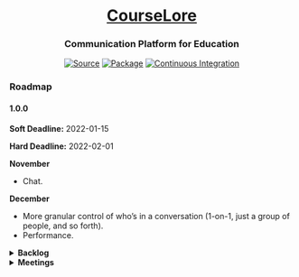 <h1 align="center"><a href="https://courselore.org">CourseLore</a></h1>
<h3 align="center">Communication Platform for Education</h3>
<p align="center">
<a href="https://github.com/courselore/courselore"><img src="https://img.shields.io/badge/Source---" alt="Source"></a>
<a href="https://www.npmjs.com/package/courselore"><img alt="Package" src="https://badge.fury.io/js/courselore.svg"></a>
<a href="https://github.com/courselore/courselore/actions"><img src="https://github.com/courselore/courselore/workflows/.github/workflows/main.yml/badge.svg" alt="Continuous Integration"></a>
</p>

### Roadmap

#### 1.0.0

**Soft Deadline:** 2022-01-15

**Hard Deadline:** 2022-02-01

**November**

- Chat.

**December**

- More granular control of who’s in a conversation (1-on-1, just a group of people, and so forth).
- Performance.

<details>
<summary><strong>Backlog</strong></summary>

### Chat

- Review what to do with menus that fade.
  - TODO
  - `opacity:`
- Show who’s online (last visited at a certain time).
  - Fade in and out.
  - Add to conversations page:
    - conversationPartial.
    - Messages.
- Messages display:
  - “Truncate” long messages.
- Scroll on new message.
- Latency compensation when sending message.
- Currently typing.
- Messages features:
  - Highlights (similar to Slack’s pins, but we’re avoiding the word “pin” because it already means “pinned conversations”). The highlights are visible to everyone in the conversation.
  - Bookmarks / flags / saved items. These are personal, for example, for something you have to follow up on.

### Performance

- Cache Markdown parsing.
- Pagination.
  - Messages in conversation.
  - Conversations on sidebar.
- Test with thousands of messages.

### Release

- A course about CourseLore for collecting feedback.
  - Put invitation link on the page somewhere.
- Create separate staging & production versions.

### Users

- Identicons
  - https://github.com/stewartlord/identicon.js/
  - https://jdenticon.com/
  - https://avatars.dicebear.com/
- Make a little popup that displays basic user information, for example, the biography, when you hover over a name/mention.
- Gravatar as a fallback to avatar.
- Multiple emails.
- Allow people to remove their accounts.
- Authentication:
  - SSO with Hopkins ID (SAML) (https://glacial-plateau-47269.herokuapp.com/).
  - 2-Factor Authentication.

### Courses

- More information:
  - Number.
  - Term.
- Different course states, for example, archived.
- Remove course entirely.
- Have a setting to either let students remove themselves from the course, or let them request the staff to be removed.
- Control who’s able to create courses, which makes sense for people who self-host.

### Invitations

- Limit invitation links to certain domains.
- Have an option to require approval of enrollment.
- Have a public listing of courses in the system and allow people to request to join.

### Conversations

- Change the visualization of “types” a little more, for example, make announcements pop up.
  - Improve display of endorsements & answers (on the sidebar, include number of answers).
  - Manage answer badges more intelligently (answered at all, answered by staff).
  - Let original question asker approve an answer.
- More sophisticated tag system: dependencies between tags, actions triggered by tags, and so forth.
- Modify the order of tags.
- Different states: Open vs archived.
- Assign questions to CAs.
- Scroll the conversations list to the current conversation doesn’t work on mobile.
- Save drafts of conversations you’re creating.

### Advanced Access Control

- Chats with only a few people.
- Groups, for example, Graders, Project Advisors, Group members, different sections on courses.
  - Some groups are available only to students, while others only to staff.
  - People assign themselves to groups.
- Add mentions like `@group-3`.

### Anonymity

- Allow people to create Personas.
- Have a completely anonymous mode in which not even the staff has access to the identity.

### Notifications

- Delay sending notifications for a little bit to give the person a chance to update or delete the message.
- Add notification badges indicating the number of unread messages on the lists of courses (for example, the main page and the course switcher on the upper-left).
- Add different notification badges for when you’re @mentioned.
- A timeline-like list of unread messages and other things that require your attention.
- More granular control over what to be notified about.
  - Course-level configuration.
  - Subscribe/unsubscribe to particular conversations of interest/disinterest.
  - Receive notifications from conversations you’ve participated in.
- Digests that accumulate notifications over a period.
- Other channels: Use the browser Notifications API & Push API; Desktop & phone applications.
- Snooze.

### Search

- Search in all courses you’re taking (for example, search for `deadline extension`) (see how GitHub does it).
- Filters for unanswered questions, answered questions, and so forth.
- Filter by date.

### Markdown Editor

- Templates for questions (like GitHub Issues).
- Reuse answers.
- Paste tables from Excel and have them formatted as Markdown tables.

### Markdown Processor

- Code blocks don’t include the position information, so selecting text & quoting on an answer doesn’t work.
- Emoji with the `:smile:` form.
- Proxy hotlinked images (particularly if served with HTTP because of insecure content): https://github.com/atmos/camo
- Reference on more features ideas: <https://github.com/gjtorikian/html-pipeline>
- Polls.
- Lightbox modal for resized images.
- Lightbox for code blocks (“click for more”, full screen, and selective wrap or not long lines).
- Add support for videos: Sanitization, dimensions, and so forth.

### Pagination

- List of conversations on the left.
- Messages in a conversation.
- Course Settings · Enrollments.

### File Management

- Have a way to delete files.
- Access control around attachments:
  - Possibilities:
    1. Anyone with a link may see the attachment.
    2. Only people who are logged in may see the attachment.
    3. Only people in the same course may see the attachment.
    4. Only people with access to the particular conversation may see the attachment.
  - Right now we’re implementing 2, but we may want to go more strict if FERPA requires it or if someone asks for it.
  - The advantage of 1 is that we can have a link directly to something like S3, so we don’t have to proxy the file ourselves.
  - The disadvantage of something like 3 or 4 is that a person can’t copy and paste messages across courses (think of a PDF with course rules being sent at the beginning of a semester).
- Let people configure other storage engines (for example, S3).
- Create a garbage collection routine for attachments.
- Clean geolocation & other metadata from images.

### Forms

- Use `maxlength`.
- Keep the buttons disabled while the form isn’t in a valid state.
- Use date pickers:
  - https://github.com/jcgertig/date-input-polyfill
  - https://github.com/Pikaday/Pikaday

### Administrative Interface

- For department-wide deployments, have some sort of administrative interface with a hierarchy, for example, administrators may be able to see all courses, and so forth.

### Statistics

- Gamification: A reputation system with badges.
- How many questions & how fast they were answered.
- Student engagement for courses in which participation is graded.

### Live Course Communication during the Lectures

- References:
  - https://www.sli.do
  - https://pigeonholelive.com/features-qna/

### Infrastructure

- Using `getConversation()` to enforce permissions may not be a great idea. It limits the number of search results in a weird way, that even leaks a bit of data. Also, it isn’t the most performant thing, probably (see point about n+1 queries). Maybe a better idea would be to `WHERE` the permissions everywhere, or use a database view.
- Performance:
  - Do the morphdom diff on the server (this is necessary for correctness as well; see what happens when you’re editing a message and a new message is submitted, causing a refresh).
  - Render views asynchronously.
  - Pre-render reusable CSS (for example, the design system) and move it out of every HTML.
  - Pre-render Markdown.
  - Look for more database indices that may be necessary.
  - n+1 queries:
    - Cases:
      - `getConversation()`.
      - `getMessage()`.
      - Treatment of @mentions in Markdown processor.
      - Finding which enrollments to notify (not exactly an n+1, but we’re filtering in JavaScript what could maybe filtered in SQL (if we’re willing to use the `IN` operator)).
    - Potential solutions:
      - Single follow-up query with `IN` operator (but then you end up with a bunch of prepared statements in the cache).
      - Use a temporary table instead of `IN`.
      - Nest first query as a subquery and bundle all the information together, then deduplicate the 1–N relationships in the code.
- Queue / background jobs:
  - Right now we’re using Node.js’s event queue as the queue. This is simple, but there are a few issues:
    - Jobs don’t persist if you stop the server and they haven’t have the chance of completing. This affects email delivery, notifications, and so forth.
    - If too many jobs are fired at once, there’s no protection in place, and it may exhaust resources.
- `try.courselore.org` (reference https://moodle.org/demo)
- Live updates: Try to come up with a solution that doesn’t require you requesting the page again, instead, just send the data in the first place.
- Rate limiting.
- Database transactions:
  - One transaction per request?
  - Considerations:
    - We shouldn’t keep the transaction open across ticks of the event loop, which entails that all request handlers would have to be synchronous.
    - Moreover, as far as I can tell the only way to run a middleware **after** the router is to listen to the `res.once("finish", () => {...})` event. But I think that this goes across ticks of the event loop.
    - Maybe I can just call `next()` and then look at the `res.statusCode`?
    - For synchronous action handlers I think that transactions are only relevant if you’re running in cluster mode, because otherwise Node.js is single-threaded and queries are serialized, anyway.
  - References:
    - https://goenning.net/2017/06/20/session-per-request-pattern-go/
    - https://stackoverflow.com/questions/24258782/node-express-4-middleware-after-routes
    - https://www.lunchbadger.com/blog/tracking-the-performance-of-express-js-routes-and-middleware/
    - https://stackoverflow.com/questions/27484361/is-it-possible-to-use-some-sort-of-middleware-after-sending-the-response-with
    - https://stackoverflow.com/questions/44647617/middleware-after-all-route-in-nodejs
    - https://github.com/jshttp/on-finished
    - https://github.com/pillarjs/router/issues/18
- Use `Cache-control: no-store`.
- Graceful HTTP shutdown
  ```js
  process.on("SIGTERM", () => {
    debug("SIGTERM signal received: closing HTTP server");
    server.close(() => {
      debug("HTTP server closed");
    });
  });
  ```
  - https://github.com/gajus/http-terminator
- Helmet.
- Auto-updater for self-hosted.
- Backups.
  - For us, as system administrators.
  - For users, who may want to migrate data from a hosted version to another.
    - Rewrite URLs in messages.
- Automated tests.
- In some situations, we’re unnecessarily updating the boolean fields in the database that are represented as dates. For example, `"tags"."staffOnlyAt"` on `PUT /courses/:courseReference/settings/tags`.
- Live updates with Server-Sent Events currently depend on the fact that we’re running in a single process. Use a message broker like ZeroMQ to support multiple processes.

### API

- Integrate with other platforms, for example, LMSs.
  - Learning Tools Interoperability (LTI).
- To build extensions, for example, ask a question from within the text editor.

### Mobile & Desktop Applications

- Can we get away with not having mobile & desktop applications? How much does it hinder our ability to do things like notifications?
  - PWA to begin with: https://checkvist.com/auth/mobile
- Desktop: Electron.
- Mobile:
  - https://capacitorjs.com/
    - Agnostic to front-end framework.
    - Excellent onboarding experience.
    - Isn’t super popular, but the smaller community is enthusiastic.
  - https://reactnative.dev/
    - https://expo.dev/
    - Ties you to React.
    - Much more popular than anything else.
  - https://cordova.apache.org/
    - The spiritual predecessor of Capacitor.
    - Still more popular, but dreaded.
- Have registry of CourseLore instances. For example, in a phone application we could show a list of existing instances. (You could always not list yourself in the registry and enter the URL for your instance manually on the phone application.)

### Design & Accessibility

- Translate to other languages.
- Add a toggle to switch between light mode and dark mode, regardless of your operating system setting? I don’t like this idea, but lots of people do it. Investigate…
- Test screen readers.

### Documentation

- How to self-host.
  - Create `download.courselore.org`.
  - “One-click deployment”
    - DigitalOcean.
    - Linode.
    - Amazon.
    - Google Cloud.
    - Microsoft Azure.
    - https://sandstorm.io.
- How to contribute to the project.

### Marketing

- User groups.
- Landing page:
  - https://capacitorjs.com
  - Maybe hire a designer.
- Newsletter.
- Create CourseLore Gravatar.
  - Use in npm.
- Create accounts on:
  - Facebook.
  - Instagram.
  - Reddit.

### References

- Communication platforms for education
  - <https://piazza.com>
  - <https://campuswire.com>
  - <https://edstem.org>
  - <https://aula.education>
  - <https://yellowdig.com>
  - <https://moodle.org>
  - <https://canvaslms.com>
  - <https://www.acadly.com/>
  - <https://www.d2l.com/products/>
- General-purpose communication platforms
  - <https://github.com>
  - <https://slack.com>
  - <https://discourse.org>
  - <https://basecamp.com>
  - <https://reddit.com>
- Open-source communication platforms
  - <https://github.com/zulip/zulip>
  - <https://github.com/RocketChat/Rocket.Chat>
  - <https://github.com/mattermost/mattermost-server>
- Graders
  - <https://www.codegrade.com/>
    - <https://app.codegra.de/login>
    - <https://github.com/CodeGra-de>
    - <https://github.com/CodeGrade/bottlenose>
- Self-hosting
  - <https://www.reddit.com/r/selfhosted/>
  - <https://selfhosted.show>
  - <https://github.com/awesome-selfhosted/awesome-selfhosted>
  - <https://gitlab.com>
  - <https://wordpress.org>
  - <https://gitea.io/>
  - <https://gogs.io/>
- Text editors
  - https://typora.io
  - https://www.notion.so
  - https://marktext.app

</details>

<details>
<summary><strong>Meetings</strong></summary>

<details>
<summary>2021-12-11</summary>

- Finished presentation of chat messages.
- Added a date separator between chat messages.
- Group together messages sent in quick succession.
- Started online indicators.
- Other things we talked about:
  - Delete attachments.
  - Notifications delay.

</details>

<details>
<summary>2021-12-04</summary>

- Created https://github.com/leafac/fake-avatars to replace Faker.
- Fixed scrolling of chat window.
- Cleaned up the layout of chats.
- Pagination
  - Messages in conversation.
  - Conversations on sidebar.
- Test with thousands of messages.
- Scroll on new message.
  - Latency compensation.
- A course about courselore. For collecting feedback.
  - Put invitation link on the page somewhere.
- Lightbox for images & code blocks (click for more & full screen).
- “Truncate” long messages in chat.
- Button to choose whether to wrap lines.
- Mobile app is more important than chat.
  - PWA to begin with: https://checkvist.com/auth/mobile

</details>

<details>
<summary>2021-11-20</summary>

- Chat:
  - https://github.com/twbs/icons/issues/1101
  - More compact layout (specially on mobile)
  - Don’t reload on send
  - Scroll to the bottom
  - Hide secondary buttons
- Market & design investigation: Slack, Discord, and Campuswire
  - Ideas to borrow
    - Draft conversations
  - Things I think we’re doing better:
    - Not pushing apps
    - Responsive design
    - Search
  - https://medium.com/campuswire/introducing-campuswire-courses-and-some-thoughts-on-monetization-157d5fa02e8f

</details>

<details>
<summary>2021-11-13</summary>

- Chat:
  - Duplicate author information (including anonymity) into conversation, instead of relying on first message.
  - Chats may be created without tags & first message.
- Tested the interface with weird data, for example, names that are too long, and fixed layout issues.
- Icons changed (for example, staff-only) and moved around.
- Finished the notifications system.
- Filters.

</details>

<details>
<summary>2021-11-06</summary>

- Security:
  - CSRF.
  - HTML uploads leading to XSS.
  - Resize images that are too big (previous we were doing that only for avatars).
  - Ask for password when updating email.
- Markdown editor improvements:
  - Footnotes.
  - Brought back syntax highlighting.
  - Visual indication while upload is in progress.
  - Quoting code.
- Icons for students/staff.
- Started updating notifications system to take in account features that have been developed since then, for example, staff-only conversations.
  - Do we want to allow students to `@everyone`? Yeah, it’s okay.
- Renamed “other” to “note” and added the “chat” type.

</details>

<details>
<summary>2021-10-30</summary>

- Finishing touches on showing messages:
  - Added a “mark all as read” button.
  - Changed “Copy to clipboard” wording.
  - Looked into FERPA compliance.
  - Improved security around uploads.
  - Migrated to ESM.
  - Hide blue dots indicating unread messages after a second.
  - Made blue dot count indicator on sidebar a “mark as read” button.
  - Added highlight message that has been #message--... targeted.
  - Included every message (not just the first one) to search results when searching for author.
  - Fixed anonymity violations on partial that shows conversation information.
- Other things we talked about:
  - Attachments should be attached to conversations?
  - Change the visualization of “types” a little more: Make announcements pop up.
  - “Other” -> “Note”
  - Chat highlights (for everyone in the chat)
  - Bookmarks / flags / saved items (for you only)
  - More granular access control:
    - Chats with only a few people.
    - Groups, for example, Graders, Project Advisors, Group members, different sections on courses.
    - Invitations for groups? No.
    - People assign themselves to groups.
  - Tags required for chats? No.
  - The first post is a chatroom description

</details>

<details>
<summary>2021-10-16</summary>

- Progress:
  - Finished the #references widget.
  - Markdown processor:
    - Improved display of @mentions (in particular, when you’re mentioned).
    - Links to conversations/messages are converted into #reference format.
  - Search:
    - Include authors.
    - Highlight search results.
    - Include message snippets.
  - Made permalinks copyable.
  - Fixed overflow of code blocks in small screens.
- Requests:
  - Search authors of every message.
  - Hide blue dots after a second.
  - Make blue dot count indicator a “mark as read” button.
  - Make all as read.
  - “Copy to clipboard” wording.
  - Cache.
  - Chat.
  - Notifications.
  - Look into FERPA compliance.

</details>

<details>
<summary>2021-10-09</summary>

- @leafac/javascript
  - Treatment of relative dates is more consistent with GitHub & Mail.app.
  - Manually tested the application across browsers.
    - Firefox login wasn’t working(!)
- Accent colors.
- Presentation of radios & checkboxes.
- Made possible to change the visibility of existing conversations (previously you could only go from visible to everyone to visible by staff-only—now it’s possible to go the other way as well).
- Improved the presentation of anonymity.
- Fixed staff-only conversations being innacessible by students who participated.
- Started the `#references` widget.

</details>

<details>
<summary>2021-09-25</summary>

- Progress:
  - Finished the @mentions widget.
  - Fixed the issue that was crashing the server last Saturday.
  - More importantly, fixed the process supervisor so that even if the server goes down, it respawns.

</details>

<details>
<summary>2021-09-18</summary>

- Progress:
  - Investigated the space of tools to build mobile applications based on web technologies.
  - `courselore.org` is sending emails.
  - Database improvements:
    - Investigated n+1 queries.
    - Reviewed queries to fetch conversations.
    - Started introducing users in search results (but haven’t completed; search is broken now!).
  - Widget to show help you pick users for @mentions.

</details>

<details>
<summary>2021-09-11</summary>

- Progress:
  - Authentication:
    - Update email & password.
    - Email confirmation confirmation.
    - Fixed sliding sessions.
  - Database improvements:
    - Handled Markdown and user-generated HTML on search indices.
    - Database indices (for performance).
    - Job to periodically clean expired data, for example, sessions.
  - Favicon.
- Work in progress:
  - The @mention widget.
  - Include users in search.
  - Include snippets in search results.
  - Better filters (for example, for conversation types).
- Features we talked about:
  - Enable emails courselore.org.
  - Department wide infrastructure. Hierarchy: Administrators may be able to see all courses in installation, and so forth.
  - Highlight search terms on the entire page.
  - Assign CA to questions.
  - Mobile application.
  - Communicate with LMS.

</details>

<details>
<summary>2021-09-04</summary>

- Cleaning.
  - Backlog grooming.
  - Cleaned up the code.
  - Updated dependencies.
- Minor tweaks.
  - Staff-only conversations use the same counter as regular conversations.
  - The trashcan not being red anymore.
  - `:hover` states on radios & checkboxes.
- Password reset.

</details>

<details>
<summary>2021-08-21</summary>

- Progress.
  - Anonymity.
  - Staff-only conversations.
  - Email notifications.
    - Settings.
    - Haven’t finished interaction with other features (staff-only conversations, for example).
  - Polished read indicators:
    - They weren’t showing up for the current message on small screens (because of fake conversations list presenting).
    - On the side of messages.
  - Polished messages list:
    - Borders.
    - Colors on badges.
  - Several small fixes:
    - Padding bottom scrolling bug.
    - Scroll to unread message.
- We decided to not launch on the fall, but wait for the next spring. Show CourseLore to more people along the way and work on their feedback.
- Things we want for the spring:
  - 1-1 conversations.
  - Chat.
  - demo.courselore.org or try.courselore.org
  - Speed
  - More strategic marketing.
  - Maybe hire a designer to do a marketing page and add a wow factor to the project.

</details>

<details>
<summary>2021-08-14</summary>

- Finished conversations screen:
  - Fixed bug of messages from different threads showing up.
  - Finished Types (as opposed to just question).
  - Finished styles (including things like user-generated Markdown).
  - Fixed weirds styling issues, for example, scrolling when Tippy was activated.
  - Brought Demonstration Data up to date with the schema.
- Implemented read indicators.

</details>

<details>
<summary>2021-08-07</summary>

- Styling and user interface.
- Custom validation errors:
  - Because the browser validations have some issues and we want more control over them. Examples:
    - The validation of `type="email"` accepts `example@example` (which is technically correct, but practically incorrect).
    - The validation of `required` accepts empty spaces (again, technically correct, but practically incorrect).
  - Because we want to show error messages in a style that’s consistent with the rest of the application, and in our own language, as opposed to the different browsers messages.
  - Because we want to apply validations to elements that the Constraint validation API doesn’t support, for example, `<button type="button">`.
- Categories.
- Did a brief research on the space of email senders; played with the SendGrid API.

</details>

<details>
<summary>2021-07-31</summary>

- Created demonstration data.
- Started working on style changes asked by Dr. Scott: Colors; logo; and so forth.

</details>

<details>
<summary>2021-07-24</summary>

- Requests from last meeting:
  - Heading styles.
  - Moved Course menu to the left.
  - Scrolling issues.
- Tags.
  - Tag conversations.
  - Filter by tag.
- Search is just missing a `SELECT`…

</details>

<details>
<summary>2021-07-17</summary>

- Improved user profiles.
  - Optional names.
  - Avatars & Biographies.
- Implemented a unified solution to a bunch of problems:
  - No HTTPS/2 in production.
    - Prevents more than 6 connections for server-sent events.
  - No HTTPS in development.
  - No compression on responses.
  - The solution was to use Caddy as a reverse proxy, instead of letting the Node.js process itself exposed to the world.
- Button to turn off server in demonstration mode.
- Finished tag management screen.
- Started learning about FTS.

</details>

<details>
<summary>2021-07-10</summary>

- Finish basics of threads screen: Editing & deleting posts; Likes; Endorsements; Generalized live updates. Tags: Mark posts as answers; Create arbitrary tags.
- Asked for demo class for showing people starting August. Asked for categories, such as Question, Announcement, and Other.

</details>

<details>
<summary>2021-07-03</summary>

- Progress:
  - Images & attachments: Upload button; drag-and-drop; copy-and-paste.
  - References, for example, `#4/3`.
  - Quoting of selected text.
  - @leafac/css.
  - `data-ondomcontentloaded`.
  - Mousetrap.

</details>

<details>
<summary>2021-06-26</summary>

- Styled user-generated content such that nothing breaks the layout and everything looks nice.
- Text editor improvements:
  - Expand with content.
  - Toolbar.
    - Including **undo** when possible.
  - Keyboard shortcuts.
  - Started the image & attachments uploads (which is also the backbone of user avatars, and so forth).
- Roadmap.

</details>

<details>
<summary>2021-06-19</summary>

- Progress:
  - Styled pages:
    - Invitations.
    - Showing the menu first when on mobile & going to the course main page.
    - Follow Magic Authentication Link but already authenticated.
    - Threads screen (not finished).
  - Notification for when you’re invited to a course by email.
  - `:focus`, `:hover`, `:active`, and so forth.
- Next week:
  - 10 weeks.
  - Finish threads screen.
    - Finish questions & answer tagging.
    - Edit.
    - Styles for Markdown.
    - Reference posts.
    - @mentions.
    - Text editor.
    - Upload images.
      - Drag and drop.
      - Control + V.
  - Tags: Create & Filter.
  - Generalize live updates.
  - Notifications.
    - Email configuration.
  - Flags.
  - Search.
  - Statistics.
  - Anonymity.
    - Persona.
  - Threads private to instructors.

</details>

<details>
<summary>2021-06-12</summary>

- Progress:
  - Continued the make-over with the new design system: Landing pages (for example, when you just created a course), course settings, threads pages.
- Next week:
  - Finish the redesign with the new design system.
  - Come up with a roadmap.

</details>

<details>
<summary>2021-06-05</summary>

- Progress:
  - Continued the make-over with the new design system. Did the home page, brought back Dark Mode support, did the sign in / sign up workflow, including the Demonstration Inbox, created almost all the components we’ll need (tooltips, dropdowns, modals, and so forth), added support for `prefers-reduced-motion`, and so forth.
- Next week:
  - Finish the redesign with the new design system.

</details>

<details>
<summary>2021-05-29</summary>

- Progress:
  - Finish almost every screen using Bootstrap.
  - Wasn’t satisfied with the result: Either we’d end up with a stock-Bootstrap looking application, or the customization would amount to as much work as doing more things from scratch. But the result would be even worse, because people would have to know CSS **as well as Bootstrap**.
  - Started a make-over with a design system lifted from Tailwind. Borrowing only a couple helpers for things like tooltip positioning and modals.
- Next week:
  - Continue the redesign with the new design system.

</details>

<details>
<summary>2021-05-22</summary>

- Progress:
  - Worked fewer hours this week.
  - Styled most of the Course Settings pages (separated them into multiple pages).
  - Small usability improvements, for example, flash session messages saying your operation (for example, updating your profile) was successful.
- Next week:
  - Finish the following screens: Threads, course settings, and invitations.
  - Return to posts tags.

</details>

<details>
<summary>2021-05-15</summary>

- Progress:
  - Started a user-interface overhaul: Responsive design, accessibility, fancier components for a bit of a “wow factor”, and so forth.
  - Started using Bootstrap. Not Tailwind because Bootstrap has components, as opposed to just utilities. We’re continuing to use @leafac/css instead of utilities. We aren’t using many things from Bootstrap, for example, the grid system, because CSS Grid is better for our case.
- Next week:
  - Finish the following screens: Threads, course settings, and invitations.
  - Return to posts tags.

</details>

<details>
<summary>2021-05-01</summary>

- Progress:
  - Tags.
    - Pinning.
    - Question & Answer.
  - Keyboard navigation.
  - Many internal improvements on how icons and CSS are handled.
- Next week:
  - On checkboxes that are icons:
    - Change the text.
    - Change the cursor.
  - On buttons that toggle state:
    - Add a tooltip: Show the tooltip right away, and let them be long if necessary.
  - Move the “Threads that are pinned” to a tooltip.
  - Editor helpers for things like **bold**, _italics_, and so forth.
  - Staff endorsements.
  - Tag creation is a separate step under Course Settings.
    - Private tags: Tags that only staff sees.
    - Don’t let students create tags.
    - Force students to tag the threads they initiate.
    - Attributes on tags.
  - Search.

</details>

<details>
<summary>2021-04-24</summary>

- Progress:
  - Live update posts, and counts (of posts & likes).
  - Reply to.
  - Only ask for confirmation if actually going go to lose data.
  - Save the content of a new post textarea in localStorage.
  - Tags.
  - Introduced types to layouts, middlewares, and so forth.
- Next week:
  - Tags.
    - Pinning.
    - Question & Answer.
    - Tag creation is a separate step under Course Settings.
      - Private tags: Tags that only staff sees.
      - Don’t let students create tags.
      - Force students to tag the threads they initiate.
    - Instructor likes → Endorsed.
    - Attributes on tags.
  - Search.

</details>

<details>
<summary>2021-04-17</summary>

- Progress:
  - Infrastructure for live updates of stuff on the page.
  - Notification when someone else posts on a thread.
  - Likes.
  - Small niceties: Warn before leaving page; thread and post deletion; and a count of posts on threads.
  - Stuff you don’t see: A refactoring of the types and local data; and a simpler migration system (which allows functions in addition to SQL).
- Next week:
  - Fix the alignment of “alerts”.
  - Live update posts & likes count.
  - Save the content of a new post textarea in localStorage.
  - Tags.
    - Question & Answer.
    - Instructor likes → Endorsed.
- Mobile app may not be necessary, as web applications are capable of some “native” things.

</details>

<details>
<summary>2021-04-10</summary>

- Progress:
  - Finished invitation emails.
  - Manage enrollments.
- Questions:
  - Delete courses, users, and so forth: Let’s do it later.
- Nice to have: Have a setting to either let students remove themselves from the course, or let them request the staff to be removed.
- Next week:
  - Update threads when other people post.
  - Focus on forum features like **tags** (both on threads and on the posts), upvotes & notifications.

</details>

<details>
<summary>2021-04-03</summary>

- Progress:
  - Fixed the bug that was causing my name to appear in a post created by Dr. Scott (it was a simple mistake in one of the queries I DRYed up last week 🙄)
  - I forgot to mention last week, but I came with a solution for images working in light vs dark background: I simply added a background color to transparent images…
  - Finished invitation links.
    - Timezone issues.
  - Editing threads and posts.
  - Started invitation emails.
  - Experimented with [Turbo](https://turbo.hotwire.dev).
- Next week:
  - Finish invitation emails.
  - Manage enrollments.
  - Update threads when other people post.
  - Focus on forum features like **tags** (both on threads and on the posts), upvotes & notifications.

</details>

<details>
<summary>2021-03-27</summary>

- Progress:
  - Fixed everything that was broken last week: Threads, accent colors, and so forth.
  - Invitation links can be created and modified (almost—the backend for that isn’t working yet). Also, the invitation links don’t work yet.
  - DRYed up queries: Most of them happen in a single location and are reused throughout the request. Extracted data types (TypeScript) to clean up the code base.
  - Worked on styles & form validation: Datetime fields; form elements like radio and checkboxes; avoid zooming in on text fields in iOS; use SVG to draw icons & things like the circle that indicate the course accent color; and so forth.
- For next week:
  - Fix name on posts.
  - Finish invitations!!
  - Editing threads and posts.
  - Update threads when other people post.
  - Focus on forum features like **tags** (both on threads and on the posts), upvotes & notifications.
- Other ideas: Registry of CourseLore instances. For example, in a phone application we could show a list of existing instances. (You could always not list yourself in the registry and enter the URL for your instance manually on the phone application.)

</details>

<details>
<summary>2021-03-20</summary>

- Progress:
  - Better session management:
    - Being able to expire sessions individually.
    - Decouple the session from the email (being able to change emails in the future, if we wish).
    - Rolling sessions.
  - Visuals.
  - Finished accent colors (but they’re broken now for other reasons).
  - Using magic authentication links when already signed in.
  - Form validation.
  - Reuse queries.
- For next week:
  - Finish invitations.
  - Editing threads and posts.
  - Update threads when other people post.
  - Focus on forum features like tags, upvotes & notifications.

</details>

<details>
<summary>2021-03-13</summary>

- Progress:
  - Dark mode.
    - Syntax highlighter.
  - Small details
    - Cmd+enter to post.
    - Prevent long lines from breaking the interface.
  - Many quality-of-life improvements in the code base.
    - Best way to open SQLite database.
    - Manage cookies correctly so that session remains after browser is closed.
    - Form validation errors.
    - 404 page.
  - Work-in-progress:
    - Accent color switcher.
    - Invitations.
- Questions:
  - Should we allow course assistants to create courses and handle invitations?
    - Staff / student.
  - Do we want to keep a trace of what happened? (Edits, deletions, and so forth?)
    - We don’t need it now.
    - Only staff should be able to see it.
- At some point: Add a toggle to the dark mode support.
- For next week:
  - Finish accent colors.
  - Finish invitations.
  - Change roles to staff/student.
  - Editing posts. (And threads, and your profile, and so forth.)
  - Update threads when other people post.
  - Focus on forum features like tags, upvotes & notifications.

</details>

<details>
<summary>2021-03-06</summary>

- Developed a two-column layout for the course pages and fleshed out the styles across the application.
- Developed @leafac/css.
- Released caxa@1.0.0.
- Released a video about the background animation on the homepage.
- For next week:
  - Change background color
    - Pick a random one at course creation.
    - Let people change but have a default for the course.
    - Default palette.
    - https://marketplace.visualstudio.com/items?itemName=johnpapa.vscode-peacock
  - Dark mode.
  - Course enrollment invitations.
  - Update threads when other people post.
  - Editing posts. (And threads, and your profile, and so forth.)

</details>

<details>
<summary>2021-02-27</summary>

- Threads are working.
- Worked on styles & the small details:
  - Text editor.
  - Relative time (for example, `3 hours ago`).
  - Logo animation.
  - Buttons go into a ‘loading’ state to prevent double-submission.
  - Links change color.
- Started an utility to process CSS.
- Multiplatform testing & development setup.
- What should I work on next?
  - Options:
    - More forum-related features:
      - Notifications on updates
      - Anonymity.
      - Tags.
      - Instructor endorsed answers.
    - More onboarding features:
      - Invitations.
  - Answers:
    - For next week:
      - Threads list on a column on the left.
      - Tab on the text editor.
      - Make entries more lightweight.
      - Why isn’t the home two column?
      - Onboarding is broken.
    - Long-term:
      - Anonymity.
      - Search.
      - Filtering.
        - Only show my posts.
      - Nested posts.
      - Chat.
        - Integrated with the forum, not as two modalities.
        - A chat could be just another thread.
      - Groups.
      - Pin conversations.

</details>

<details>
<summary>2021-02-20</summary>

- Demonstration:
  - Clearer communication in sign-up/sign-in.
  - Create course.
  - Join course.
  - Create thread.
- Automated tests.
  - **Got + JSDOM** / Puppeteer / Cypress / Selenium.
- The packaging is working on Windows.
- What do we want the text editor to look like?
  - Simple, like GitHub’s.
- How to invite people to the course?
  - With link.
    - Different links for different roles.
  - With a list of emails.
  - Expiration dates on invitations.
- How should threads look like? One page for the list of threads and one page per thread (à la GitHub Issues), or one page with both the list of threads and one thread (à la Mail.app (and Piazza, for that matter…))?
  - We’re going GitHub-style on mobile and Mail.app style on the desktop.
- Show participation grades for courses in which that’s graded. (We don’t do the grading, we just present the statistics.)
- Templates for questions.
- Live course communication during the lectures:
  - https://www.sli.do
  - https://pigeonholelive.com/features-qna/

</details>

<details>
<summary>2021-02-13</summary>

- Finish the account creation workflow and wired it to the authentication workflow demonstrated last week.
- Tried to use [ECMAScript modules](https://nodejs.org/api/esm.html) (because of top-level async/await). Still too fresh. While Node’s support for them isn’t experimental anymore, some of the underlying infrastructure still is, so other tools in the ecosystem (for example, Jest & ts-node-dev) don’t support them very well (require flags and whatnot).
- Had issues with some native modules (for example, sharp) not working with @leafac/pkg. Ended up creating <https://npm.im/caxa>.
- Had issues with types for <https://www.npmjs.com/package/express-async-handler>. Ended up creating <https://npm.im/@leafac/express-async-handler>.
- Created a proper **demonstration** mode for CourseLore.

</details>

<details>
<summary>2021-02-06</summary>

- Wrote documentation at https://github.com/courselore/courselore and these documents you’re looking at.

- Last week Dr. Scott asked what are the operating system dependencies to run the `courselore` executable (which is generated with @leafac/pkg). To answer this, I tested putting the binary in a Docker container created from [scratch](https://hub.docker.com/_/scratch); that didn’t work. Then I tried [alpine](https://hub.docker.com/_/alpine); that didn’t work either! Then I tried [ubuntu](https://hub.docker.com/_/ubuntu/); that worked (naturally, since we’re running Ubuntu in production & on GitHub Actions). So, as it turns out, not only does the `courselore` executable need some support from the operating system, but it seems like lightweight things like musl libc may not be enough. I’ll take that…

- Did the signup / login flow with magic links: https://courselore.org/login

  - Login workflow
  - Sessions
  - Database

- Changes to the website:

  - Wider.
  - Mention API.
  - Convert to Markdown and use the text processing pipeline we developed for forum posts.

- Open-source contributions:

  - <https://www.npmjs.com/package/@leafac/sqlite>
  - <https://www.npmjs.com/package/@leafac/sqlite-migration>
  - <https://github.com/leafac/pkg/commit/ccc29eadc33f7a92179a68614e9d7ab1b5017e6c>

</details>

<details>
<summary>2020-01-30</summary>

#### Progress Report

- The text processor for posts is done. It supports Markdown, LaTeX, and syntax highlighting. Also, it’s secure against Cross-Side Scripting (XSS) attacks. [Here’s some input that exercises all these features](https://github.com/courselore/courselore/raw/e01f05f87039326fba47abab24c78a754a4ff7a8/misc/text-processor-example.md).

- Setup the infrastructure for GitHub Actions:

  - Run the test suite on Linux, macOS, and Windows.
  - Create binaries for all these operating systems.
  - Distribute the binaries as [releases](https://github.com/courselore/courselore/releases/) and as [nightly builds](https://github.com/courselore/courselore/actions/runs/537293785) (GitHub Actions Artifacts)

- Released the following packages:

  - <https://npm.im/courselore>: If people already have Node.js installed, they may try CourseLore with `npx courselore`. Also, they may `npm install courselore` to mount CourseLore as part of a bigger Node.js application. That isn’t the preferred deployment strategy (using the binaries is), but it’s a possibility for advanced users.

  - <https://npm.im/@leafac/rehype-shiki>: Rehype is part of the text processor, and Shiki is a syntax highlighter based on Visual Studio Code’s syntax highlighter. <https://npm.im/@leafac/rehype-shiki> is a package that connects the two and improves on the existing <https://npm.im/rehype-shiki> with support for the latest Shiki version, some architectural differences that decouples the dependencies a little better, and brings TypeScript support.

  - <https://npm.im/@leafac/html>: A safe and convenient way to use JavaScript’s tagged template literals as an HTML template engine.

  - <https://npm.im/@leafac/pkg>: Fixes some problems with <https://npm.im/pkg>, particularly in how it manages native modules.

#### Design Decisions

- The course URLs may be:

  - **In a flat namespace or in a hierarchical namespace.** A flat namespace is like Reddit’s `/r/<name>`, and a hierarchical namespace is like GitHub’s `/<user-or-organization>/<repository>`.

    - A flat namespace is good because it’s simpler, particularly in self-hosted installations for a single user (think of how silly `courselore.leafac.com/leafac/<course>` looks).

    - A flat namespace is bad because it clashes easily (think of multiple teaching a course identified as `cs-101`).

    - A hierarchical namespace makes sense when there’s the notion of **organizations**, which could be a group of people who have several courses together. That case probably is rare.

  - **Given by the user, or generated by the system.** An URL given by the user is like Reddit’s and GitHub’s URLs (for example `github.com/leafac/<repository>`). An URL generated by the system is like YouTube (for example, `youtu.be/<random-string-that-is-the-video-identifier>)`.

    - An URL given by the user is simpler to share (think of an URL projected on the board in a classroom).

    - URLs given by the user are more complex for the system, because we have to handle renames, redirects, and so forth.

  - **We decided to go with a flat namespace and system-generated URLs.** For example, `courselore.org/fjdkwoer83`. Because URLs are generated by the system, we don’t see a need for a subpath like `/r/<something>`. We know not to generate identifiers that would clash with routes we’d want to use, for example `/settings`. We may want to have some sort of aliasing in the future so users can create their own readable URLs if they want.

  - **References:**

    - Piazza has alises like `piazza.com/jhu/fall2020/en601329/home`.
    - Campuswire uses the Reddit approach with URLs like `campuswire.com/c/G9E051068/feed`.
    - They have different URLs for joining a course and then later for visiting it. We don’t want that.
    - <https://www.acadly.com/> only has the **magic link** approach.
    - <https://superauth.com>: A technology to handle authentication.

- Authentication methods:

  - The options are:

    1. A plain username/password authentication strategy.
    2. A **magic link** approach like Slack.
    3. Single sign-on integrated with universities’ systems.

  - We’re going with Option 2 for now, as it seems like a good sweet-spot in terms of security, simplicity to implement, and generality. It works for every university without extra effort on our part. That said, we may still give Option 1 as an alternative (as Slack does). Also, people may customize CourseLore with their own routes to implement Option 3.

  - **Note:** We’re following Slack in the approach to authentication (the so-called **magic link**), but we’re **not** going to have the weird separation of accounts per team that Slack has. There will only be one CourseLore account per email and the user may join multiple courses.

</details>

<details>
<summary>2021-01-06</summary>

- The project has officially started! 🙌
- How we’re different from existing platforms
  - Open-source
  - Self-hosting option
  - Privacy & more care with students data
  - Slicker interface than Piazza
  - Lightweight when compared to full LMS like Moodle
  - Articles showing that people care about these issues:
    - https://thetech.com/2020/03/05/piazza-security
    - https://www.stanforddaily.com/2020/10/04/concerned-with-piazzas-data-privacy-management-some-professors-look-to-alternative-discussion-forums/
    - https://matheducators.stackexchange.com/questions/7406/more-user-friendly-alternatives-to-piazza-service
    - https://redecentralize.org
- We’re meeting on Saturdays, at 10:00 EST
- Our next steps are to come up with a name and investigate the competition to come up with a list of initial features

</details>

<details>
<summary>2021-01-05</summary>

- Vision
  - An open-source platform for course interactions
- Key features
  - Piazza
    - Q&A
    - Announcements
    - Anonymity
    - Chat
  - More interactive/modern interface
  - FERPA compliance and stuff
- Competition
  - https://piazza.com/
  - https://campuswire.com
  - https://discourse.org
    - Hartz at MIT doing it - see https://thetech.com/2020/03/05/piazza-security
    - https://www.stanforddaily.com/2020/10/04/concerned-with-piazzas-data-privacy-management-some-professors-look-to-alternative-discussion-forums/
    - https://matheducators.stackexchange.com/questions/7406/more-user-friendly-alternatives-to-piazza-service
    - Could we do a Discourse plugin?
  - https://us.edstem.org
  - https://aula.education
  - https://yellowdig.com
  - Moodle
    - It’s a whole LMS, not a Q&A

</details>

</details>
